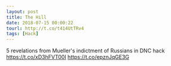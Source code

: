 ```yaml
---
layout: post
title: The Hill
date: 2018-07-15 00:00:22
tourl: http://t.co/t414UtTRv4
tags: [Hack]
---
```

5 revelations from Mueller's indictment of Russians in DNC hack https://t.co/xD3hFVT00I https://t.co/epznJqGE3G
